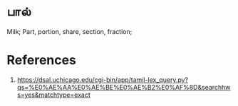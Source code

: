 # பால்

Milk; Part, portion, share, section, fraction;

# References
1. https://dsal.uchicago.edu/cgi-bin/app/tamil-lex_query.py?qs=%E0%AE%AA%E0%AE%BE%E0%AE%B2%E0%AF%8D&searchhws=yes&matchtype=exact
